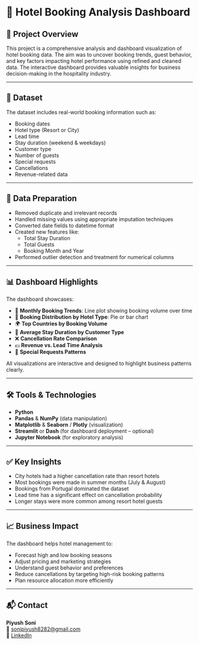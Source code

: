# 🏨 Hotel Booking Analysis Dashboard

## 📌 Project Overview
This project is a comprehensive analysis and dashboard visualization of hotel booking data. The aim was to uncover booking trends, guest behavior, and key factors impacting hotel performance using refined and cleaned data. The interactive dashboard provides valuable insights for business decision-making in the hospitality industry.

---

## 📁 Dataset
The dataset includes real-world booking information such as:
- Booking dates
- Hotel type (Resort or City)
- Lead time
- Stay duration (weekend & weekdays)
- Customer type
- Number of guests
- Special requests
- Cancellations
- Revenue-related data

---

## 🧹 Data Preparation
- Removed duplicate and irrelevant records
- Handled missing values using appropriate imputation techniques
- Converted date fields to datetime format
- Created new features like:
  - Total Stay Duration
  - Total Guests
  - Booking Month and Year
- Performed outlier detection and treatment for numerical columns

---

## 📊 Dashboard Highlights
The dashboard showcases:
- 📅 **Monthly Booking Trends**: Line plot showing booking volume over time
- 🏨 **Booking Distribution by Hotel Type**: Pie or bar chart
- 🌍 **Top Countries by Booking Volume**
- 🛌 **Average Stay Duration by Customer Type**
- ❌ **Cancellation Rate Comparison**
- 💵 **Revenue vs. Lead Time Analysis**
- 🎯 **Special Requests Patterns**

All visualizations are interactive and designed to highlight business patterns clearly.

---

## 🛠️ Tools & Technologies
- **Python**
- **Pandas** & **NumPy** (data manipulation)
- **Matplotlib** & **Seaborn** / **Plotly** (visualization)
- **Streamlit** or **Dash** (for dashboard deployment – optional)
- **Jupyter Notebook** (for exploratory analysis)

---

## ✅ Key Insights
- City hotels had a higher cancellation rate than resort hotels
- Most bookings were made in summer months (July & August)
- Bookings from Portugal dominated the dataset
- Lead time has a significant effect on cancellation probability
- Longer stays were more common among resort hotel guests

---

## 📈 Business Impact
The dashboard helps hotel management to:
- Forecast high and low booking seasons
- Adjust pricing and marketing strategies
- Understand guest behavior and preferences
- Reduce cancellations by targeting high-risk booking patterns
- Plan resource allocation more efficiently

---

## 📬 Contact
**Piyush Soni**  
📧 sonipiyush8282@gmail.com  
🔗 [LinkedIn](https://www.linkedin.com/in/piyush-soni191098) 

